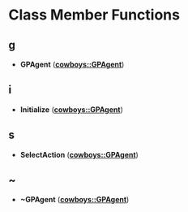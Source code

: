 
# Class Member Functions



## g

* **GPAgent** ([**cowboys::GPAgent**](classcowboys_1_1_g_p_agent.md))


## i

* **Initialize** ([**cowboys::GPAgent**](classcowboys_1_1_g_p_agent.md))


## s

* **SelectAction** ([**cowboys::GPAgent**](classcowboys_1_1_g_p_agent.md))


## ~

* **~GPAgent** ([**cowboys::GPAgent**](classcowboys_1_1_g_p_agent.md))




